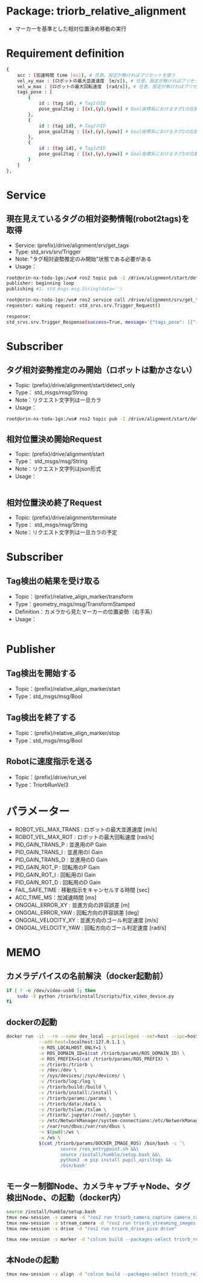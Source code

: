 # Package: triorb_relative_alignment
- マーカーを基準とした相対位置決め移動の実行

# Requirement definition
```bash
{
    acc : (加速時間 time [ms]), # 任意。設定が無ければプリセットを使う
    vel_xy_max : (ロボットの最大並進速度　[m/s]), # 任意。設定が無ければプリセットを使う
    vel_w_max : (ロボットの最大回転速度　[rad/s]), # 任意。設定が無ければプリセットを使う
    tags_pose : [
        {
            id : (tag id), # Tag1のID
            pose_goal2tag : [(x),(y),(yaw)] # Goal座標系におけるタグ1の位置・姿勢
        },
        {
            id : (tag id), # Tag2のID
            pose_goal2tag : [(x),(y),(yaw)] # Goal座標系におけるタグ2の位置・姿勢
        },
        {
            id : (tag id), # Tag3のID
            pose_goal2tag : [(x),(y),(yaw)] # Goal座標系におけるタグ3の位置・姿勢
        }
    ]
},
```

# Service
## 現在見えているタグの相対姿勢情報(robot2tags)を取得
- Service: (prefix)/drive/alignment/srv/get_tags
- Type: std_srvs/srv/Trigger
- Note: "タグ相対姿勢推定のみ開始"状態である必要がある
- Usage：
```bash
root@orin-nx-toda-1go:/ws# ros2 topic pub -1 /drive/alignment/start/detect_only std_msgs/msg/String
publisher: beginning loop
publishing #1: std_msgs.msg.String(data='')

root@orin-nx-toda-1go:/ws# ros2 service call /drive/alignment/srv/get_tags std_srvs/srv/Trigger
requester: making request: std_srvs.srv.Trigger_Request()

response:
std_srvs.srv.Trigger_Response(success=True, message='{"tags_pose": [{"id": "0", "pose_goal2tag": [0.42632964975188725, 0.0008492655958919461, -95.25343144714356]}, {"id": "1", "pose_goal2tag": [0.461662644243898, 0.14932690205624627, -165.66381987317297]}, {"id": "2", "pose_goal2tag": [0.44695366683212034, -0.13160227179054612, -24.916975273946008]}, {"id": "3", "pose_goal2tag": [-0.44885464336120595, -0.12584908094456257, 26.910205716541668]}, {"id": "4", "pose_goal2tag": [-0.4262322711278036, 0.005939190729071545, 95.860490833845]}, {"id": "5", "pose_goal2tag": [-0.4640556788419471, 0.16179577223981575, 166.58180851763746]}]}')
```


# Subscriber
## タグ相対姿勢推定のみ開始（ロボットは動かさない）
- Topic: (prefix)/drive/alignment/start/detect_only
- Type： std_msgs/msg/String
- Note：リクエスト文字列は一旦カラ
- Usage：
```bash
root@orin-nx-toda-1go:/ws# ros2 topic pub -1 /drive/alignment/start/detect_only std_msgs/msg/String
```

## 相対位置決め開始Request
- Topic: (prefix)/drive/alignment/start
- Type： std_msgs/msg/String
- Note：リクエスト文字列はjson形式
- Usage：
```bash
```

## 相対位置決め終了Request
- Topic: (prefix)/drive/alignment/terminate
- Type： std_msgs/msg/String
- Note：リクエスト文字列は一旦カラの予定


# Subscriber
## Tag検出の結果を受け取る
- Topic：(prefix)/relative_align_marker/transform
- Type：geometry_msgs/msg/TransformStamped
- Definition：カメラから見たマーカーの位置姿勢（右手系）
- Usage：
```bash
```

# Publisher
## Tag検出を開始する
- Topic：(prefix)/relative_align_marker/start
- Type：std_msgs/msg/Bool

## Tag検出を終了する
- Topic：(prefix)/relative_align_marker/stop
- Type：std_msgs/msg/Bool

## Robotに速度指示を送る
- Topic：(prefix)/drive/run_vel
- Type：TriorbRunVel3


# パラメーター
- ROBOT_VEL_MAX_TRANS : ロボットの最大並進速度 [m/s]
- ROBOT_VEL_MAX_ROT : ロボットの最大回転速度 [rad/s]
- PID_GAIN_TRANS_P : 並進用のP Gain
- PID_GAIN_TRANS_I : 並進用のI Gain
- PID_GAIN_TRANS_D : 並進用のD Gain
- PID_GAIN_ROT_P : 回転用のP Gain
- PID_GAIN_ROT_I : 回転用のI Gain
- PID_GAIN_ROT_D : 回転用のD Gain
- FAIL_SAFE_TIME : 移動指示をキャンセルする時間 [sec]
- ACC_TIME_MS：加減速時間 [ms]
- ONGOAL_ERROR_XY : 並進方向の許容誤差 [m]
- ONGOAL_ERROR_YAW : 回転方向の許容誤差 [deg]
- ONGOAL_VELOCITY_XY : 並進方向のゴール判定速度 [m/s]
- ONGOAL_VELOCITY_YAW : 回転方向のゴール判定速度 [rad/s]


# MEMO
## カメラデバイスの名前解決（docker起動前）
```bash
if [ ! -e /dev/video-usb0 ]; then
    sudo -E python /triorb/install/scripts/fix_video_device.py
fi
```

## dockerの起動
```bash
docker run -it --rm --name dev_local --privileged --net=host --ipc=host --pid=host --runtime=nvidia --gpus all \
            --add-host=localhost:127.0.1.1 \
            -e ROS_LOCALHOST_ONLY=1 \
            -e ROS_DOMAIN_ID=$(cat /triorb/params/ROS_DOMAIN_ID) \
            -e ROS_PREFIX=$(cat /triorb/params/ROS_PREFIX) \
            -v /triorb:/triorb \
            -v /dev:/dev \
            -v /sys/devices/:/sys/devices/ \
            -v /triorb/log:/log \
            -v /triorb/build:/build \
            -v /triorb/install:/install \
            -v /triorb/params:/params \
            -v /triorb/data:/data \
            -v /triorb/tslam:/tslam \
            -v /triorb/.jupyter:/root/.jupyter \
            -v /etc/NetworkManager/system-connections:/etc/NetworkManager/system-connections \
            -v /var/run/dbus:/var/run/dbus \
            -v $(pwd):/ws \
            -w /ws \
            $(cat /triorb/params/DOCKER_IMAGE_ROS) /bin/bash -c '\
                    source /ros_entrypoint.sh &&\
                    source /install/humble/setup.bash &&\
                    python3 -m pip install pupil_apriltags &&
                    /bin/bash'
```

## モーター制御Node、カメラキャプチャNode、タグ検出Node、の起動（docker内）
```bash
source /install/humble/setup.bash
tmux new-session -s camera -d "ros2 run triorb_camera_capture camera_capture --ros-args --param dev:=/dev/video-csi0,/dev/video-usb0,/dev/video-usb1,/dev/video-usb2 --param pub:=/camera0,/camera3,/camera4,/camera2 --param rot:=0,0,0,180"
tmux new-session -s stream_camera -d "ros2 run triorb_streaming_images streaming_image_node --port 3332 --ip "0.0.0.0" --ros-args --param topic_name_raw:=/camera0 --param sub_path:=/camera --param scale:=0.5 --param fps:=1.0"
tmux new-session -s drive -d "ros2 run triorb_drive_pico drive"

tmux new-session -s marker -d "colcon build --packages-select triorb_relative_align_marker && source ./install/setup.bash && ros2 run triorb_relative_align_marker relative_align_marker"

```

## 本Nodeの起動
```bash
tmux new-session -s align -d "colcon build --packages-select triorb_relative_alignment && source ./install/setup.bash && ros2 run triorb_relative_alignment relative_alignment"
```
